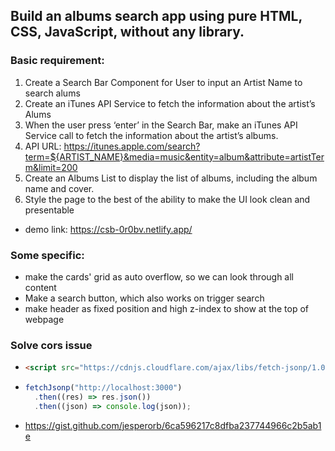 ## Build an albums search app using pure HTML, CSS, JavaScript, without any library.

### Basic requirement:

1. Create a Search Bar Component for User to input an Artist Name to search alums
2. Create an iTunes API Service to fetch the information about the artist’s Alums
3. When the user press ‘enter’ in the Search Bar, make an iTunes API Service call to fetch the information about the artist’s albums.
4. API URL: https://itunes.apple.com/search?term=${ARTIST_NAME}&media=music&entity=album&attribute=artistTerm&limit=200
5. Create an Albums List to display the list of albums, including the album name and cover.
6. Style the page to the best of the ability to make the UI look clean and presentable

- demo link: https://csb-0r0bv.netlify.app/

### Some specific:

- make the cards' grid as auto overflow, so we can look through all content
- Make a search button, which also works on trigger search
- make header as fixed position and high z-index to show at the top of webpage

### Solve cors issue

- ```html
  <script src="https://cdnjs.cloudflare.com/ajax/libs/fetch-jsonp/1.0.6/fetch-jsonp.min.js"></script>
  ```

- ```javascript
  fetchJsonp("http://localhost:3000")
    .then((res) => res.json())
    .then((json) => console.log(json));
  ```

- https://gist.github.com/jesperorb/6ca596217c8dfba237744966c2b5ab1e
